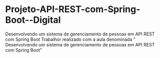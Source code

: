 # Projeto-API-REST-com-Spring-Boot--Digital
 Desenvolvendo um sistema de gerenciamento de pessoas em API REST com Spring Boot
Trabalhor realizado com a aula denominada " Desenvolvendo um sistema de gerenciamento de pessoas em API REST com Spring Boot"
